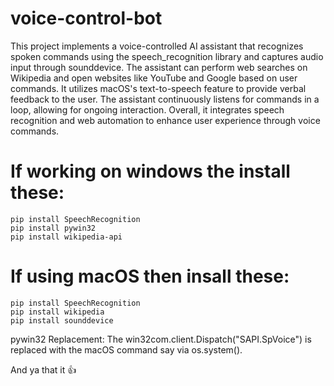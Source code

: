 # voice-control-bot

This project implements a voice-controlled AI assistant that recognizes spoken commands using the speech_recognition library and captures audio input through sounddevice. The assistant can perform web searches on Wikipedia and open websites like YouTube and Google based on user commands. It utilizes macOS's text-to-speech feature to provide verbal feedback to the user. The assistant continuously listens for commands in a loop, allowing for ongoing interaction. Overall, it integrates speech recognition and web automation to enhance user experience through voice commands.

# If working on windows the install these:
```
pip install SpeechRecognition
pip install pywin32
pip install wikipedia-api
```
# If using macOS then insall these:
```
pip install SpeechRecognition
pip install wikipedia
pip install sounddevice

```
pywin32 Replacement: The win32com.client.Dispatch("SAPI.SpVoice") is replaced with the macOS command say via os.system().

And ya that it 👍
